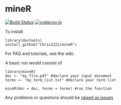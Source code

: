 # mineR

[![Build Status](https://travis-ci.org/Chris1221/mineR.svg?branch=master)](https://travis-ci.org/Chris1221/mineR) [![codecov.io](https://codecov.io/github/Chris1221/mineR/coverage.svg?branch=master)](https://codecov.io/github/Chris1221/mineR?branch=master)

To install

```{R}
library(devtools)
install_github("Chris1221/mineR")
```

For FAQ and tutorials, see the wiki. 

A basic run would consist of

```{R}
library(mineR)
doc <- "my_file.pdf" #declare your input document
terms <- "my_term_list.txt" #declare your term list

mineR(doc = doc, terms = terms) #run the function
```

Any problems or questions should be [raised as issues](https://github.com/Chris1221/mineR/issues/new)
